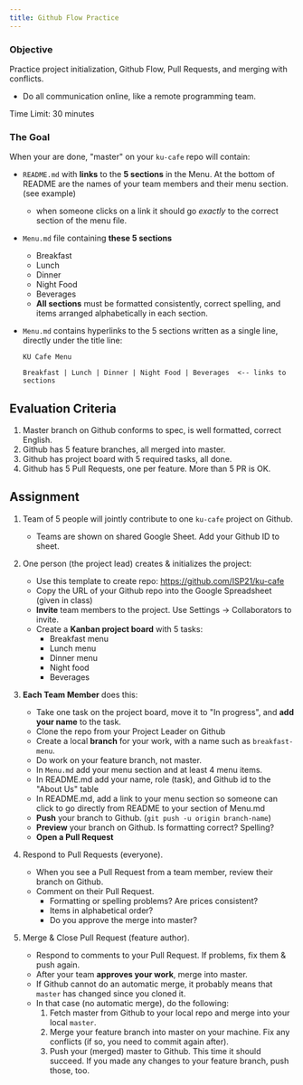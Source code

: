 ```yaml
---
title: Github Flow Practice
---
```


### Objective

Practice project initialization, Github Flow, Pull Requests, and merging with conflicts.

* Do all communication online, like a remote programming team.

Time Limit: 30 minutes

### The Goal

When your are done, "master" on your `ku-cafe` repo will contain:

* `README.md` with **links** to the **5 sections** in the Menu. At the bottom of README are the names of your team members and their menu section. (see example)
  - when someone clicks on a link it should go *exactly* to the correct section of the menu file.

* `Menu.md` file containing **these 5 sections**
  - Breakfast
  - Lunch
  - Dinner
  - Night Food
  - Beverages
  - **All sections** must be formatted consistently, correct spelling, and items arranged alphabetically in each section.

* `Menu.md` contains hyperlinks to the 5 sections written as a single line, directly under the title line:
  ```
  KU Cafe Menu
  
  Breakfast | Lunch | Dinner | Night Food | Beverages  <-- links to sections
  ```

## Evaluation Criteria

1. Master branch on Github conforms to spec, is well formatted, correct English.
2. Github has 5 feature branches, all merged into master.
3. Github has project board with 5 required tasks, all done.
4. Github has 5 Pull Requests, one per feature. More than 5 PR is OK.

## Assignment

1. Team of 5 people will jointly contribute to one `ku-cafe` project on Github.
   - Teams are shown on shared Google Sheet.  Add your Github ID to sheet.

2. One person (the project lead) creates & initializes the project:
   - Use this template to create repo: <https://github.com/ISP21/ku-cafe>
   - Copy the URL of your Github repo into the Google Spreadsheet (given in class)
   - **Invite** team members to the project. Use Settings -> Collaborators to invite.
   - Create a **Kanban project board** with 5 tasks:
     - Breakfast menu
     - Lunch menu
     - Dinner menu
     - Night food
     - Beverages

3. **Each Team Member** does this:
   - Take one task on the project board, move it to "In progress", and **add your name** to the task.
   - Clone the repo from your Project Leader on Github
   - Create a local **branch** for your work, with a name such as `breakfast-menu`.
   - Do work on your feature branch, not master.
   - In `Menu.md` add your menu section and at least 4 menu items.
   - In README.md add your name, role (task), and Github id to the "About Us" table
   - In README.md, add a link to your menu section so someone can click to go directly from README to your section of Menu.md
   - **Push** your branch to Github. (`git push -u origin branch-name`)
   - **Preview** your branch on Github.  Is formatting correct? Spelling?
   - **Open a Pull Request**

4. Respond to Pull Requests (everyone).
   - When you see a Pull Request from a team member, review their branch on Github. 
   - Comment on their Pull Request. 
     - Formatting or spelling problems?  Are prices consistent? 
     - Items in alphabetical order? 
     - Do you approve the merge into master?

5. Merge & Close Pull Request (feature author).
   - Respond to comments to your Pull Request. If problems, fix them & push again.
   - After your team **approves your work**, merge into master.
   - If Github cannot do an automatic merge, it probably means that `master` has changed since you cloned it.  
   - In that case (no automatic merge), do the following:
     1. Fetch master from Github to your local repo and merge into your local `master`.
     2. Merge your feature branch into master on your machine.  Fix any conflicts (if so, you need to commit again after).
     3. Push your (merged) master to Github.  This time it should succeed.  If you made any changes to your feature branch, push those, too.


